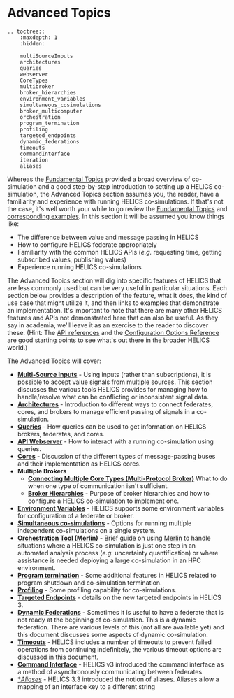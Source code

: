 # Advanced Topics

```{eval-rst}
.. toctree::
    :maxdepth: 1
    :hidden:

    multiSourceInputs
    architectures
    queries
    webserver
    CoreTypes
    multibroker
    broker_hierarchies
    environment_variables
    simultaneous_cosimulations
    broker_multicomputer
    orchestration
    program_termination
    profiling
    targeted_endpoints
    dynamic_federations
    timeouts
    commandInterface
    iteration
    aliases
```

Whereas the [Fundamental Topics](../fundamental_topics/fundamental_topics_index.md) provided a broad overview of co-simulation and a good step-by-step introduction to setting up a HELICS co-simulation, the
Advanced Topics section assumes you, the reader, have a familiarity and experience with running HELICS co-simulations. If that's not the case, it's well worth your while to go review the [Fundamental Topics](../fundamental_topics/fundamental_topics_index.md) and [corresponding examples](../examples/fundamental_examples/fundamental_examples_index.md). In this section it will be assumed you know things like:

- The difference between value and message passing in HELICS
- How to configure HELICS federate appropriately
- Familiarity with the common HELICS APIs (_e.g._ requesting time, getting subscribed values, publishing values)
- Experience running HELICS co-simulations

The Advanced Topics section will dig into specific features of HELICS that are less commonly used but can be very useful in particular situations. Each section below provides a description of the feature, what it does, the kind of use case that might utilize it, and then links to examples that demonstrate an implementation. It's important to note that there are many other HELICS features and APIs not demonstrated here that can also be useful. As they say in academia, we'll leave it as an exercise to the reader to discover these. (Hint: The [API references](../../references/api-reference/index.md) and the [Configuration Options Reference](../../references/configuration_options_reference.md) are good starting points to see what's out there in the broader HELICS world.)

The Advanced Topics will cover:

- [**Multi-Source Inputs**](./multiSourceInputs.md) - Using inputs (rather than subscriptions), it is possible to accept value signals from multiple sources. This section discusses the various tools HELICS provides for managing how to handle/resolve what can be conflicting or inconsistent signal data.
- [**Architectures**](./architectures.md) - Introduction to different ways to connect federates, cores, and brokers to manage efficient passing of signals in a co-simulation.
- [**Queries**](./queries.md) - How queries can be used to get information on HELICS brokers, federates, and cores.
- [**API Webserver**](./webserver.md) - How to interact with a running co-simulation using queries.
- [**Cores**](./CoreTypes.md) - Discussion of the different types of message-passing buses and their implementation as HELICS cores.
- **Multiple Brokers**
  - [**Connecting Multiple Core Types (Multi-Protocol Broker)**](./multibroker.md) What to do when one type of communication isn't sufficient.
  - [**Broker Hierarchies**](./broker_hierarchies.md) - Purpose of broker hierarchies and how to configure a HELICS co-simulation to implement one.
- [**Environment Variables**](./environment_variables.md) - HELICS supports some environment variables for configuration of a federate or broker.
- [**Simultaneous co-simulations**](./simultaneous_cosimulations.md) - Options for running multiple independent co-simulations on a single system.
- [**Orchestration Tool (Merlin)**](./orchestration.md) - Brief guide on using [Merlin](https://github.com/LLNL/merlin) to handle situations where a HELICS co-simulation is just one step in an automated analysis process (_e.g._ uncertainty quantification) or where assistance is needed deploying a large co-simulation in an HPC environment.
- [**Program termination**](./program_termination.md) - Some additional features in HELICS related to program shutdown and co-simulation termination.
- [**Profiling**](./profiling.md) - Some profiling capability for co-simulations.
- [**Targeted Endpoints**](./targeted_endpoints.md) - details on the new targeted endpoints in HELICS 3.
- [**Dynamic Federations**](./dynamic_federations.md) - Sometimes it is useful to have a federate that is not ready at the beginning of co-simulation. This is a dynamic federation. There are various levels of this (not all are available yet) and this document discusses some aspects of dynamic co-simulation.
- [**Timeouts**](./timeouts.md) - HELICS includes a number of timeouts to prevent failed operations from continuing indefinitely, the various timeout options are discussed in this document.
- [**Command Interface**](./commandInterface.md) - HELICS v3 introduced the command interface as a method of asynchronously communicating between federates.
- [\*_Aliases_](./aliases.md) - HELICS 3.3 introduced the notion of aliases. Aliases allow a mapping of an interface key to a different string
